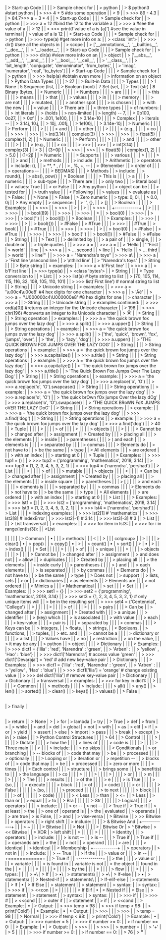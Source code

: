 | > Start-up Code  |  |                       |
| > Sample check for    |
| > python              |
| > \$ python3 #start python                                            |
| > \>\>\> 4 + 5 #do some operation                                     |
| > 9                                                                   |
| > \>\>\> 89 - 4.3                                                     |
| > 84.7\>\>\> a = 3 \* 4                                               |
| > Start-up Code  |  |                       |
| > Sample check for    |
| > python              |
| > \>\>\> a = 12 #bind the 12 to the variable a                        |
| > \>\>\> a #see the value of a                                        |
| > 12                                                                  |
| > \>\>\> print(f\'value of a is {a}\') #see the value in terminal     |
| > value of a is 12                                                    |
| > Start-up Code  |  |                       |
| > Sample check for    |
| > python              |
| > \>\>\> type(a) #get more info on a:                                 |
| > \<class \'int'\>                                                    |
| > \>\>\> dir() #see all the objects in                                |
| > scope                                                               |
| > \[\'\_\_annotations\_\_\', \'\_\_builtins\_\_\', \'\_\_doc\_\_\',   |
| > \'\_\_loader\_\_\',                                                 |
| > Start-up Code  |  |                       |
| > Sample check for    |
| > python              |
| > \>\>\> dir(a) #view more info on an                                 |
| > object                                                              |
| > \[\'\_\_abs\_\_\', \'\_\_add\_\_\', \'\_\_and\_\_\',                |
| > \'\_\_bool\_\_\', \'\_\_ceil\_\_\',                                 |
| > \'\_\_class\_\_\',                                                  |
| > \'bit_length\', \'conjugate\', \'denominator\', \'from_bytes\',     |
| > \'imag\', \'numerator\', \'real\', \'to_bytes\'\]                   |
| > Start-up Code  |  |                       |
| > Sample check for    |
| > python              |
| > \>\>\> help(a) #obtain even more                                    |
| > information on an object                                            |
| > Python Data Types                                         |  |  |
| > 27                                                                  |
| > Built-in Data  |  |                       |
| > Types          |  |                       |
| > 1 None              | 5 Sequence (list,     |
| > Boolean (bool)      | 7 Set (set,           |
| > Text (str)          | 8 Binary (bytes,      |
| > Numeric  |  |                 |                 |
| > Numbers  |  |                 |
| > are      |  |                 |
| >          |  |                 |
| > this     |  |                 |
| > means    |  |                 |
| > that     |  |                 |
| > values   |  |                 |
| > in       |  |                 |
| > memory   |  |                 |
| > are not  |  |                 |
| > mutated,      |                 |                 |
| > another spot  |                 |                 |
| > is chosen     |                 |                 |
| > with the new  |                 |                 |
| > value         |                 |                 |
| > There are     |                 |
| > three types   |                 |
| > of numbers:   |                 |
| > int literals  |
| > (holds        |
| > non-limited   |
| > length) -- 7, |
| > 0b100, 0o27,  |
| > 0xf           |
| > .001, 1e100,  |                 |                 |
| > 3.14e-10      |                 |                 |
| > Complex       |
| > literals --   |
| > 3.14j, 10.j,  |
| > 10j, .001j,   |
| > 1e100j,       |
| > 3.14e-10j     |
| > Numeric  |  |                 |                 |
| > Perform  |  |                 |
| >          |  |                 |
| > and      |  |                 |
| > other    |  |                 |
| >          |  |                 |
| > (e.g.,   |  |                 |
| > co       |  |                 |
| > \>\>\>        |                 | \>\>\>          |
| > int(3.14)     |                 | complex(3)      |
| > \>\>\>        |                 | \>\>\>          |
| > float(5)      |                 | complex(1, 2)   |
| > Numeric  |  |                 |                 |
| > Perform  |  |                 |
| >          |  |                 |
| > and      |  |                 |
| > other    |  |                 |
| >          |  |                 |
| > (e.g.,   |  |                 |
| > co       |  |                 |
| > \>\>\>        |                 | \>\>\>          |
| > int(3.14)     |                 | complex(3)      |
| > 3             |                 | (3+0j)          |
| > \>\>\>        |                 | \>\>\>          |
| > float(5)      |                 | complex(1, 2)   |
| > 5.0           |                 | (1+2j)          |
| > Numeric  |  |                 |                 |
| > Supports |  |                 |
| > various  |  |                 |
| >          |  |                 |
| >          |  |                 |
| > and      |  |                 |
| > methods  |  |                 |
| > include: |  |                 |
| > Arithmetic    |
| > operators     |
| > include: (),  |
| > \*\*, \* , /  |
| > , %, +, --    |
| > (Remember     |
| > order of      |                 |                 |
| > operations -- |                 |                 |
| > BEDMAS)       |                 |                 |
| > Methods       |
| > include:      |
| > round(),      |
| > abs(), pow()  |
| > Boolean  |  |                 |                 |
| > This is  |  |                 |
| > a        |  |                 |
| > numeric  |  |                 |
| > sub-type |  |                 |
| > There are     |                 |
| > only two      |                 |
| > literal bool  |                 |
| > values: True  |                 |
| > or False      |                 |
| > Any python    |                 |
| > object can be |                 |
| > tested for    |                 |
| > truth value   |                 |
| > Following     |                 |
| > values        |                 |
| > evaluate as   |                 |
| > False:        |                 |
| > None          |
| > False         |
| > Zero numeric  |
| > type: 0, 0l,  |
| > 0.0, 0j       |
| > Any empty     |
| > sequence:     |
| > \'\', {},     |
| > \[\]          |
| > Boolean  |  |                 |                 |
| > Examples:     |                 |
| > \>\>\>        |                 | > \>\>\>        |
| >               |                 | >               |
| > \>\>\>        |                 | +------------+  |
| >               |                 | | > \>\>\>   |  |
| > bool(89) |  |
| > \>\>\>        |                 | > \>\>\>        |
| >               |                 | > bool(0)       |
| > \>\>\>        |                 | > \>\>\>        |
| > bool(\'\')    |                 | > bool(\[\])    |
| > Boolean  |  |                 |                 |
| > Examples:     |                 |
| > \>\>\>        |                 | > \>\>\>        |
| >               |                 | > bool({})      |
| > #False        |
| > #True         |                 |                 |
| > \>\>\>   |  |                 | #True           |
| > bool(    |  |                 |                 |
| > #True    |  |                 |                 |
| > \>\>\>        |                 | > \>\>\>        |
| >               |                 | > bool(0)       |
| > #False        |
| > #True         |                 |                 |
| > \>\>\>        |                 | > \>\>\>        |
| > bool(\'\')    |                 | > bool(\[\])    |
| > #False        |                 | > #False        |
| > String   |  |                 |                 |
| > Text          |                 |
| > delimited by  |                 |
| > a pair of     |                 |
| > single,       |                 |
| > double or     |                 |
| > triple quotes |                 |
| > \>\>\> a =    |                 | \>\>\> a =      |
| > \'Hello       |                 | \'\'\'First     |
| > world\'       |                 | line            |
| > \>\>\> a      |                 | > \... second   |
| > line          |
| > \'Hello       |                 | > \... third    |
| > world\'       |                 | > line\'\'\'    |
| > \>\>\> a = \"Narendra\'s toys\" | > \>\>\> a\                       |
| > \>\>\> a                        | > \'First line \\nsecond line     |
| > \\nthird line\'                 |
| > \"Narendra\'s toys\"                                                |
| > String         |  |                       |
| > Byte string         |
| > examples:           |
| > \>\>\> a = b\'First line\'                                          |
| > \>\>\> a                                                            |
| > b\'First line\'                                                     |
| > \>\>\> type(a)                                                      |
| > \<class \'bytes\'\>                                                 |
| > String         |  |                       |
| > Type conversion to  |
| > List:               |
| > \>\>\> list(a) \# byte string to list                               |
| > \[70, 105, 114, 115, 116, 32, 108, 105, 110, 101\]                  |
| > \>\>\> list(\'First line\') \# normal string to list                |
| > String         |  |                       |
| > Unicode string      |
| > examples:           |
| > \>\>\> a = \'\\u00c4\\u00e8\' #4 hex digits for one character       |
| > \>\>\> a                                                            |
| > \'Äè\'                                                              |
| > \>\>\> a = \'\\U000000c4\\U000000e8\' #8 hex digits for one         |
| > character                                                           |
| > \>\>\> a                                                            |
| > String         |  |                       |
| > Unicode string      |
| > examples continued: |
| > \>\>\> ord(a\[0\]) #returns an integer for the Unicode character    |
| > 196                                                                 |
| > \>\>\> chr(196) #converts an integer to its Unicode character       |
| > \'Ä\'                                                               |
| > String         |  |                       |
| > String operation    |
| > examples:           |
| > \>\>\> a = \'the quick brown fox jumps over the lazy dog\'          |
| > \>\>\> a.split()                                                    |
| > \>\>\> a.upper()                                                    |
| > String         |  |                       |
| > String operations   |
| > example:            |
| > \>\>\> a = \'the quick brown fox jumps over the lazy dog\'          |
| > \>\>\> a.split()                                                    |
| > \[\'the\', \'quick\', \'brown\', \'fox\', \'jumps\', \'over\',      |
| > \'the\',                                                            |
| > \'lazy\', \'dog\'\]                                                 |
| > \>\>\> a.upper()                                                    |
| > \'THE QUICK BROWN FOX JUMPS OVER THE LAZY DOG\'                     |
| > String         |  |                       |
| > String operations   |
| > example:            |
| > \>\>\> a = \'the quick brown fox jumps over the lazy dog\'          |
| > \>\>\> a.capitalize()                                               |
| > \>\>\> a.title()                                                    |
| > String         |  |                       |
| > String operations   |
| > example:            |
| > \>\>\> a = \'the quick brown fox jumps over the lazy dog\'          |
| > \>\>\> a.capitalize()                                               |
| > \'The quick brown fox jumps over the lazy dog\'                     |
| > \>\>\> a.title()                                                    |
| > \'The Quick Brown Fox Jumps Over The Lazy Dog\'                     |
| > String         |  |                       |
| > String operations   |
| > example:            |
| > \>\>\> a = \'the quick brown fox jumps over the lazy dog\'          |
| > \>\>\> a.replace(\'o\', \'O\')                                      |
| > \>\>\> a.replace(\'o\', \'O\').swapcase()                           |
| > String         |  |                       |
| > String operations   |
| > example:            |
| > \>\>\> a = \'the quick brown fox jumps over the lazy dog\'          |
| > \>\>\> a.replace(\'o\', \'O\')                                      |
| > \'the quick brOwn fOx jumps Over the lazy dOg\'                     |
| > \>\>\> a.replace(\'o\', \'O\').swapcase()                           |
| > \'THE QUICK BRoWN FoX JUMPS oVER THE LAZY DoG\'                     |
| > String         |  |                       |
| > String operations   |
| > example:            |
| > \>\>\> a = \'the quick brown fox jumps over the lazy dog\'          |
| > \>\>\> a.find(\'dog\')                                              |
| > String         |  |                       |
| > String operations   |
| > example:            |
| > \>\>\> a = \'the quick brown fox jumps over the lazy dog\'          |
| > \>\>\> a.find(\'dog\')                                              |
| > 40                                                                  |
| > Tuple    |  |                 |                 |
| >          |  |                 |
| > of       |  |                 |
| >          |  |                 |
| > objects  |  |                 |
| >          |  |                 |
| > Cannot be     |
| > changed after |
| > assignment    |
| > Created by    |                 |
| > placing all   |                 |
| > the elements  |                 |
| > inside        |                 |
| > parentheses ( |                 |
| > ) and each    |                 |
| > elements is   |                 |                 |
| > separated by  |                 |                 |
| > commas        |                 |                 |
| > Elements do   |
| > not have to   |
| > be the same   |
| > type          |
| > All elements  |                 |
| > are ordered   |                 |
| > with an index |                 |
| > starting at 0 |                 |
| > Tuple          |  |                       |
| > Examples:           |
| > \>\>\> tup1 = ()                                                    |
| > \>\>\> tup2 = (\'programming\', \'mathematics\', 2018, 3.14)        |
| > \>\>\> tup3 = (1, 2, 3, 4, 5, 3, 2, 1)                              |
| > \>\>\> tup4 = (\'narendra\', \'pershad\')                           |
| > List     |  |                 |                 |
| >          |  |                 |
| > of       |  |                 |
| > mutable  |  |                 |
| > objects  |  |                 |
| >          |  |                 |
| > Can be        |
| > changed after |
| > assignment    |
| > Created by    |                 |
| > placing all   |                 |
| > the elements  |                 |
| > inside square |                 |
| > parentheses   |                 |
| > \[ \]         |                 |
| > and each      |                 |                 |
| > elements is   |                 |                 |
| > separated by  |                 |                 |
| > commas        |                 |                 |
| > Elements do   |
| > not have to   |
| > be the same   |
| > type          |
| > All elements  |                 |
| > are ordered   |                 |
| > with an index |                 |
| > starting at 0 |                 |
| > List           |  |                       |
| > Examples:           |
| > \>\>\> lst1 = \[\]                                                  |
| > \>\>\> lst2 = \[\'programming\', \'mathematics\', 2018, 3.14\]      |
| > \>\>\> lst3 = \[1, 2, 3, 4, 5, 3, 2, 1\]                            |
| > \>\>\> lst4 = \[\'narendra\', \'pershad\'\]                         |
| > List           |  |                       |
| > Indexing examples:  |
| > \>\>\> lst2\[1\] \# \'mathematics\'                                 |
| > \>\>\> lst3\[8\] \# indexError                                      |
| > \>\>\> lst2\[-1\] \# 3.14                                           |
| > \>\>\> lst3\[-3\] \# 3                                              |
| > List           |  |                       |
| > List transversal    |
| > examples:           |
| > \>\>\> for item in lst3:                                            |
| > \>\>\> for i in range(len(lst3)):                                   |
| >List</p> |           |           |           |           |
| > Common  |           | ▪         | <table>   |
| > methods |           |           | <         |
| >         |           |           | colgroup> |
| >         |           |           |
| > clear() | ▪         | > pop()   |
| > copy()  | ▪         | >         |
| > count() | ▪         | > sort()  |
| >         | ▪         | >         |
| > index() |           |           |
| > Set      |  |                 |                 |
| >          |  |                 |
| > of       |  |                 |
| > unique   |  |                 |
| >          |  |                 |
| > objects  |  |                 |
| >          |  |                 |
| > Cannot be     |
| > changed after |
| > assignment    |
| > and does not  |
| > allow         |
| > duplicates    |                 |                 |
| > Created by    |                 |
| > placing all   |                 |
| > the elements  |                 |
| > inside curly  |                 |
| > parentheses { |                 |
| > } and         |                 |
| > each elements |                 |                 |
| > is separated  |                 |                 |
| > by commas     |                 |                 |
| > Elements do   |
| > not have to   |
| > be the same   |
| > type          |
| > Does not      |
| > support       |
| > lists, sets   |
| > or            |
| > dictionaries  |
| > as elements   |
| > Elements are  |                 |
| > not ordered   |                 |
| > Mimics a      |                 |
| > Mathematical  |                 |
| > set           |                 |
| > Set            |  |                       |
| > Examples:           |
| > \>\>\> set1 = {}                                                    |
| > \>\>\> set2 = {\'programming\', \'mathematics\', 2018, 3.14}        |
| > \>\>\> set3 = {1, 2, 3, 4, 5, 3, 2, 1} \# only unique items will    |
| > be in the resulting set                                             |
| > \>\>\> set4 = {\'Centennial\', \'College\'}                         |
| >          |  |                 |                 |
| >          |  |                 |
| > of       |  |                 |
| >          |  |                 |
| > pairs    |  |                 |
| > Can be        |
| > changed after |
| > assignment    |
| > Created with  |                 |
| > a unique      |                 |
| > identifier    |                 |
| > (key) which   |                 |
| > is associated |                 |
| > with value    |                 |
| > each          |                 |                 |
| > key-value     |                 |                 |
| > pair is       |                 |                 |
| > separated by  |                 |                 |
| > commas        |                 |                 |
| > Keys can be   |
| > integers,     |
| > floats,       |
| > strings,      |
| > Booleans,     |
| > functions,    |
| > tuples,       |
| > etc. and      |                 |                 |
| > cannot be a   |                 |                 |
| > dictionary or |                 |                 |
| > a list        |                 |                 |
| > Values have   |
| > no            |
| > restriction   |
| > on the value, |
| > it may be any |
| > python        |
| > object        |                 |                 |
| > Dictionary     |  |                       |
| > Examples:           |
| > \>\>\> dict1 = {\'Ilia\' : \'red\', \'Narendra\' : \'green\',       |
| > \'Arben\' :                                                         |
| > \'yellow\' , \'Hao\' : \'blue\'}                                    |
| > \>\>\> dict1\[\'Narendra\'\] \# access value \'green'               |
| > \>\>\> dict1\[\'Devaraja\'\] = \'red\' \# add new key-value pair    |
| > Dictionary     |  |                       |
| > Examples:           |
| > \>\>\> dict1 = {\'Ilia\' : \'red\', \'Narendra\' : \'green\',       |
| > \'Arben\' :                                                         |
| > \'yellow\' , \'Hao\' : \'blue\'}                                    |
| > \>\>\> dict1\[\'Ilia\'\] = \'orange\' \# change existing value      |
| > \>\>\> del dict1\[\'Ilia\'\] \# remove key-value pair               |
| > Dictionary     |  |                       |
| > Dictionary          |
| > transversal         |
| > examples:           |
| > \>\>\> for key in dict1:                                            |
| >          |  |                 |                 |
| > Common   |  |                 |
| > methods  |  |                 |
| > include: |  |                 |
| > all()         |
| > any()         |
| > len()         |
| > sorted()      |
| > clear()       |
| > keys()        |
| > values()      |
| > False   | <table>   | > finally | <table>   | > return  |
| > None    | >         | > for     | > lambda  | > try     |
| > True    | > def     | > from    | >         | > while   |
| > and     | > del     | > global  | > not     | > with    |
| > as      | > elif    | > if      | > or      | > yield   |
| > assert  | > else    | > import  | > pass    |           |
| > break   | > except  | > in      | > raise   |           |
| > Python Control Structures                                 |  |  |
| > 64                                                                  |
| > Control  |  |                 |                 |
| >          |  |                 |                 |
| > Dictate  |  |                 |
| > how the  |  |                 |
| > lines of |  |                 |
| > code is  |  |                 |
| >          |  |                 |
| > Three main    |                 |
| >               |                 |
| > include:      |                 |
| > no skips      |                 |                 |
| > Conditionals  |
| > or branching  |
| > -- blocks of  |
| > code that may |
| > be            |
| > processed     |                 |                 |
| > optionally    |                 |                 |
| > Looping or    |
| > iteration or  |
| > repetition -- |
| > blocks of     |
| > code that may |
| > be            |
| > processed     |                 |                 |
| > zero or more  |                 |                 |
| > times         |                 |                 |
| > Each control  |                 |
| > structure     |                 |
| > brings some   |                 |
| > benefit(s) to |                 |
| > the language  |                 |
| > co      |           |           |
| >         |           |           |
| >         |           |           |
| >         |           |           |
| > or      |           |           |
| > m       |           |           |
| >         |           |           |
| > The     |           |           |
| > results |           |           |
| > of the  |           |           |
| > e       |           |           |
| > is True |           |           |
| > (so,    |           |           |
| > execute |           |           |
| > block   |           |           |
| > of      |           |           |
| > code)   |           |           |
| > or      |           |           |           |           |
| > False   |           |           |           |           |
| > (so,    |           |           |           |           |
| > proceed |           |           |           |           |
| > to next |           |           |           |           |
| > block   |           |           |           |           |
| > of      |           |           |           |           |
| > code)   |           |           |           |           |
| > \< Less |
| > than    |
| > \<=     |
| > Less    |
| > than or |
| > equal   |
| > to      |
| > Bra  |  |             |             |             |
| > Str  |  |             |             |             |
| > Logical   |             |             |
| > operators |             |             |
| > include:  |             |             |
| > or --     | > not --    |
| > True if   | > True if   |
| > at least  | > the       |
| > one of    | operand is  |
| > the       | evaluated   |
| > operands  |             |
| > are true  | > is False, |
| > and       |
| > vise-versa    |
| > Bitwise       |                 | > \>\> Bitwise  |
| > operators     |                 | > right shift   |
| > include:      |                 |                 |
| > & Bitwise And | +------------+  |                 |
| > \~       |  |                 |
| > Bitwise  |  |                 |
| > Not      |  |                 |
| > \| Bitwise Or | > \^ Bitwise    | > \<\< Bitwise  |
| > XOR           | > left shift    |
| >          |  |                 |                 |
| >          |  |                 |                 |
| > Identity      |                 |
| > operators     |                 |
| > include:      |                 |
| > is not --     |
| > is --    |  |                 | > True if       |
| > True if  |  |                 | > operands are  |
| > the      |  |                 | > not           |
| > operand  |  |                 |                 |
| > are      |  |                 |                 |
| > identical     |                 | > identical     |
| > Membership    | +------------+  |
| > operators     | | > not in   |  |
| > include:      | | > -- True  |  |
| > if the   |  |
| > value or |  |
| > in --    |  | +============+  |
| > True if  |  | +------------+  |
| > the      |  |                 |
| > value or |  |                 |
| > variable |  |                 |
| > is found in   |                 | variable is not |
| > the object    |                 | found in the    |
| >          |  |                 |                 |
| >          |  |                 |                 |
| >          |  |                 |
| > by the   |  |                 |
| >          |  |                 |
| > flow     |  |                 |
| >          |  |                 |
| > types:   |  |                 |
| > ▪\            | > If            |
| > ▪\            | > statements\   |
| > ▪\            | > If-else       |
| > ▪             | > statements\   |
| > Nested-if     |
| > statements\   |
| > If-elif-else  |
| > statements    |
| > If        | ▪           | > If Else   |
| > statement |             | > statement |
| > syntax:   |             | > syntax:   |
| > \>\>\> if |
| > \<\<con   |
| ></th> |  |             |             |             |             |
| > If Elif   | ▪           | > Nested If |
| > Else      |             | > statement |
| > statement |             | > syntax:   |
| > syntax:   |             |             |
| > \>\>\> if |             |             | > \>\>\> \# |
| > \<\<cond  |             |             | > outer if  |
| > statement |
| > if        |
| > \<\<cond  |
| > Example:  | ▪           | > Output:   |
| > \>\>\> temp = 98                                                    |
| > \>\>\> if temp \< 98:                                               |
| > print(\'Cold\')                                                     |
| > Example:  | ▪           | > Output:   |
| > \>\>\>    |             |             | > \>\>\>    |
| > temp = 98 |             |             | > Normal    |
| > \>\>\> if temp \< 98:                                               |
| > print(\'Cold\')                                                     |
| > Example:  | ▪           | > Output:   |
| > \>\>\> number = 5                                                   |
| > \>\>\> if number \>= 0:                                             |
| > if number == 0:                                                     |
| > Example:  | ▪           | > Output:   |
| > \>\>\>    |             |             | > \>\>\>    |
| > number =  |             |             | > \'+\'     |
| > 5         |             |             |             |
| > \>\>\> if number \>= 0:                                             |
| > if number == 0:                                                     |
| > 76                              | > **"**                           |